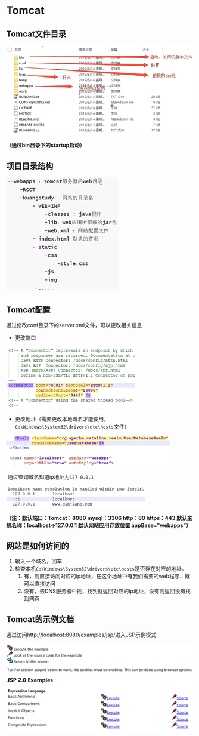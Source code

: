 # Tomcat

## Tomcat文件目录

![image-20220926203032301](img/2.Tomcat/image-20220926203032301.png)

**（通过bin目录下的startup启动）**

## 项目目录结构

<img src="img/2.Tomcat/image-20221127183736029.png" alt="image-20221127183736029" style="zoom:50%;" />

## Tomcat配置

通过修改conf目录下的server.xml文件，可以更改相关信息

- 更改端口

<img src="img/2.Tomcat/image-20220926204500659.png" alt="image-20220926204500659" style="zoom:50%;" />

- 更改地址（需要更改本地域名才能使用，`C:\Windows\System32\drivers\etc\hosts`文件）

<img src="img/2.Tomcat/image-20220926204632107.png" alt="image-20220926204632107" style="zoom:50%;" />

​		通过查询域名知道ip地址为`127.0.0.1`

<img src="img/2.Tomcat/image-20220926205013721.png" alt="image-20220926205013721" style="zoom:50%;" />

**（注：默认端口：Tomcat：8080	mysql：3306	http：80	https：443	默认主机名称：localhost->127.0.0.1	默认网站应用存放位置	appBase="webapps"）**

## 网站是如何访问的

1. 输入一个域名，回车
2. 检查本机`C:\Windows\System32\drivers\etc\hosts`是否存在对应的地址。
   1. 有，则直接访问对应的ip地址，在这个地址中有我们需要的web程序，就可以直接访问
   2. 没有，去DNS服务器中找，找到就返回对应的ip地址，没有则返回没有找到网页

## Tomcat的示例文档

通过访问http://localhost:8080/examples/jsp/进入JSP示例模式

<img src="img/2.Tomcat/image-20220926211045044.png" alt="image-20220926211045044" style="zoom:50%;" />

